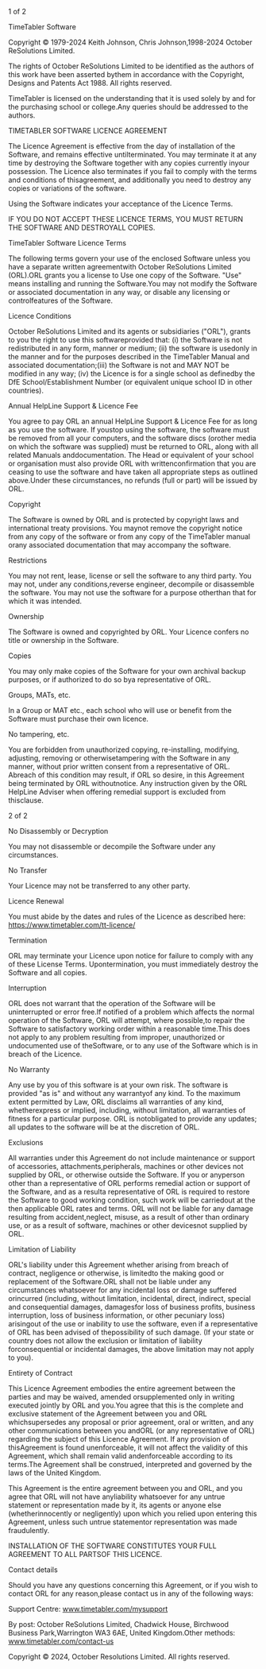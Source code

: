 1 of 2



TimeTabler Software



Copyright © 1979-2024 Keith Johnson, Chris Johnson,1998-2024 October ReSolutions Limited.

The rights of October ReSolutions Limited to be identified as the authors of this work have been asserted bythem in accordance with the Copyright, Designs and Patents Act 1988. All rights reserved.

TimeTabler is licensed on the understanding that it is used solely by and for the purchasing school or college.Any queries should be addressed to the authors.



TIMETABLER SOFTWARE LICENCE AGREEMENT



The Licence Agreement is effective from the day of installation of the Software, and remains effective untilterminated. You may terminate it at any time by destroying the Software together with any copies currently inyour possession. The Licence also terminates if you fail to comply with the terms and conditions of thisagreement, and additionally you need to destroy any copies or variations of the software.

Using the Software indicates your acceptance of the Licence Terms.



IF YOU DO NOT ACCEPT THESE LICENCE TERMS, YOU MUST RETURN THE SOFTWARE AND DESTROYALL COPIES.



TimeTabler Software Licence Terms

The following terms govern your use of the enclosed Software unless you have a separate written agreementwith October ReSolutions Limited (ORL).ORL grants you a license to Use one copy of the Software. "Use" means installing and running the Software.You may not modify the Software or associated documentation in any way, or disable any licensing or controlfeatures of the Software.



Licence Conditions

October ReSolutions Limited and its agents or subsidiaries ("ORL"), grants to you the right to use this softwareprovided that: (i) the Software is not redistributed in any form, manner or medium; (ii) the software is usedonly in the manner and for the purposes described in the TimeTabler Manual and associated documentation;(iii) the Software is not and MAY NOT be modified in any way; (iv) the Licence is for a single school as definedby the DfE School/Establishment Number (or equivalent unique school ID in other countries).



Annual HelpLine Support \& Licence Fee

You agree to pay ORL an annual HelpLine Support \& Licence Fee for as long as you use the software. If youstop using the software, the software must be removed from all your computers, and the software discs (orother media on which the software was supplied) must be returned to ORL, along with all related Manuals anddocumentation. The Head or equivalent of your school or organisation must also provide ORL with writtenconfirmation that you are ceasing to use the software and have taken all appropriate steps as outlined above.Under these circumstances, no refunds (full or part) will be issued by ORL.



Copyright

The Software is owned by ORL and is protected by copyright laws and international treaty provisions. You maynot remove the copyright notice from any copy of the software or from any copy of the TimeTabler manual orany associated documentation that may accompany the software.



Restrictions

You may not rent, lease, license or sell the software to any third party. You may not, under any conditions,reverse engineer, decompile or disassemble the software. You may not use the software for a purpose otherthan that for which it was intended.



Ownership

The Software is owned and copyrighted by ORL. Your Licence confers no title or ownership in the Software.



Copies

You may only make copies of the Software for your own archival backup purposes, or if authorized to do so bya representative of ORL.



Groups, MATs, etc.

In a Group or MAT etc., each school who will use or benefit from the Software must purchase their own licence.



No tampering, etc.

You are forbidden from unauthorized copying, re-installing, modifying, adjusting, removing or otherwisetampering with the Software in any manner, without prior written consent from a representative of ORL. Abreach of this condition may result, if ORL so desire, in this Agreement being terminated by ORL withoutnotice. Any instruction given by the ORL HelpLine Adviser when offering remedial support is excluded from thisclause.

2 of 2



No Disassembly or Decryption

You may not disassemble or decompile the Software under any circumstances.



No Transfer

Your Licence may not be transferred to any other party.



Licence Renewal

You must abide by the dates and rules of the Licence as described here: https://www.timetabler.com/tt-licence/



Termination

ORL may terminate your Licence upon notice for failure to comply with any of these License Terms. Upontermination, you must immediately destroy the Software and all copies.



Interruption

ORL does not warrant that the operation of the Software will be uninterrupted or error free.If notified of a problem which affects the normal operation of the Software, ORL will attempt, where possible,to repair the Software to satisfactory working order within a reasonable time.This does not apply to any problem resulting from improper, unauthorized or undocumented use of theSoftware, or to any use of the Software which is in breach of the Licence.



No Warranty

Any use by you of this software is at your own risk. The software is provided "as is" and without any warrantyof any kind. To the maximum extent permitted by Law, ORL disclaims all warranties of any kind, whetherexpress or implied, including, without limitation, all warranties of fitness for a particular purpose. ORL is notobligated to provide any updates; all updates to the software will be at the discretion of ORL.



Exclusions

All warranties under this Agreement do not include maintenance or support of accessories, attachments,peripherals, machines or other devices not supplied by ORL, or otherwise outside the Software. If you or anyperson other than a representative of ORL performs remedial action or support of the Software, and as a resulta representative of ORL is required to restore the Software to good working condition, such work will be carriedout at the then applicable ORL rates and terms. ORL will not be liable for any damage resulting from accident,neglect, misuse, as a result of other than ordinary use, or as a result of software, machines or other devicesnot supplied by ORL.



Limitation of Liability

ORL's liability under this Agreement whether arising from breach of contract, negligence or otherwise, is limitedto the making good or replacement of the Software.ORL shall not be liable under any circumstances whatsoever for any incidental loss or damage suffered orincurred (including, without limitation, incidental, direct, indirect, special and consequential damages, damagesfor loss of business profits, business interruption, loss of business information, or other pecuniary loss) arisingout of the use or inability to use the software, even if a representative of ORL has been advised of thepossibility of such damage. (If your state or country does not allow the exclusion or limitation of liability forconsequential or incidental damages, the above limitation may not apply to you).



Entirety of Contract

This Licence Agreement embodies the entire agreement between the parties and may be waived, amended orsupplemented only in writing executed jointly by ORL and you.You agree that this is the complete and exclusive statement of the Agreement between you and ORL whichsupersedes any proposal or prior agreement, oral or written, and any other communications between you andORL (or any representative of ORL) regarding the subject of this Licence Agreement. If any provision of thisAgreement is found unenforceable, it will not affect the validity of this Agreement, which shall remain valid andenforceable according to its terms.The Agreement shall be construed, interpreted and governed by the laws of the United Kingdom.



This Agreement is the entire agreement between you and ORL, and you agree that ORL will not have anyliability whatsoever for any untrue statement or representation made by it, its agents or anyone else (whetherinnocently or negligently) upon which you relied upon entering this Agreement, unless such untrue statementor representation was made fraudulently.



INSTALLATION OF THE SOFTWARE CONSTITUTES YOUR FULL AGREEMENT TO ALL PARTSOF THIS LICENCE.



Contact details

Should you have any questions concerning this Agreement, or if you wish to contact ORL for any reason,please contact us in any of the following ways:

Support Centre: www.timetabler.com/mysupport

By post: October ReSolutions Limited, Chadwick House, Birchwood Business Park,Warrington WA3 6AE, United Kingdom.Other methods: www.timetabler.com/contact-us

Copyright © 2024, October Resolutions Limited. All rights reserved.